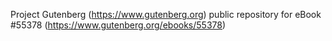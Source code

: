 Project Gutenberg (https://www.gutenberg.org) public repository for
eBook #55378 (https://www.gutenberg.org/ebooks/55378)
